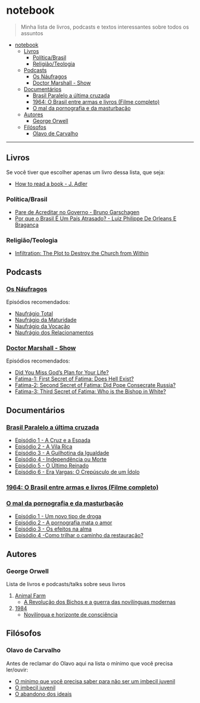 # notebook

> Minha lista de livros, podcasts e textos interessantes sobre todos os assuntos

- [notebook](#notebook)
  - [Livros](#livros)
    - [Política/Brasil](#pol%c3%adticabrasil)
    - [Religião/Teologia](#religi%c3%a3oteologia)
  - [Podcasts](#podcasts)
    - [Os Náufragos](#os-n%c3%a1ufragos)
    - [Doctor Marshall - Show](#doctor-marshall---show)
  - [Documentários](#document%c3%a1rios)
    - [Brasil Paralelo a última cruzada](#brasil-paralelo-a-%c3%baltima-cruzada)
    - [1964: O Brasil entre armas e livros (Filme completo)](#1964-o-brasil-entre-armas-e-livros-filme-completo)
    - [O mal da pornografia e da masturbação](#o-mal-da-pornografia-e-da-masturba%c3%a7%c3%a3o)
  - [Autores](#autores)
    - [George Orwell](#george-orwell)
  - [Filósofos](#fil%c3%b3sofos)
    - [Olavo de Carvalho](#olavo-de-carvalho)

- - -

## Livros

Se você tiver que escolher apenas um livro dessa lista, que seja:

- [How to read a book - J. Adler](https://www.amazon.co.uk/How-Read-Book-Intelligent-Touchstone/dp/0671212095/ref=sr_1_1?ie=UTF8&qid=1551784658&sr=8-1&keywords=how+to+read+a+book)

### Política/Brasil

- [Pare de Acreditar no Governo - Bruno Garschagen](https://www.amazon.com.br/Pare-Acreditar-Governo-Brasileiros-Pol%C3%ADticos/dp/8501103624)
- [Por que o Brasil É Um País Atrasado? - Luiz Philippe De Orleans E Bragança](https://www.amazon.com.br/Por-que-Brasil-Pa%C3%ADs-Atrasado/dp/8581638643)

### Religião/Teologia

- [Infiltration: The Plot to Destroy the Church from Within](https://www.amazon.co.uk/Infiltration-Plot-Destroy-Church-Within/dp/1622828461/ref=sr_1_1?crid=1DB5RKLXJM5F9&keywords=taylor+marshall&qid=1568369707&sprefix=Taylor+Marsh%2Caps%2C159&sr=8-1)

## Podcasts

### [Os Náufragos](https://soundcloud.com/osnaufragospodcast/)

Episódios recomendados:

- [Naufrágio Total](https://soundcloud.com/osnaufragospodcast/podcast-especial-61-naufragio-total)
- [Naufrágio da Maturidade](https://soundcloud.com/osnaufragospodcast/podcast-especial-62-naufragio-da-maturidade)
- [Naufrágio da Vocação](https://soundcloud.com/osnaufragospodcast/podcast-especial-63-naufragio-da-vocacao)
- [Naufrágio dos Relacionamentos](https://soundcloud.com/osnaufragospodcast/podcast-especial-64-naufragio-dos-relacionamentos)

### [Doctor Marshall - Show](https://taylormarshall.com/)

Episódios recomendados:

- [Did You Miss God’s Plan for Your Life?](https://taylormarshall.com/2014/01/did-you-miss-gods-plan-for-your-life-podcast-21.html)
- [Fatima-1: First Secret of Fatima: Does Hell Exist?](https://taylormarshall.com/2018/10/7868.html)
- [Fatima-2: Second Secret of Fatima: Did Pope Consecrate Russia?](https://taylormarshall.com/2018/11/174-second-secret-fatima-pope-consecrate-russia-fatima-2-podcast.html)
- [Fatima-3: Third Secret of Fatima: Who is the Bishop in White?](https://taylormarshall.com/2018/11/175-third-secret-fatima-bishop-white-podcast.html)

## Documentários

### [Brasil Paralelo a última cruzada](https://brasilparalelo.com.br/ultima-cruzada)

- [Episódio 1 - A Cruz e a Espada](https://youtu.be/_4vxDb_j7yM)
- [Episódio 2 - A Vila Rica](https://youtu.be/Z_rI_U_4YXY)
- [Episódio 3 - A Guilhotina da Igualdade](https://youtu.be/p7h7nJsVHC8)
- [Episódio 4 - Independência ou Morte](https://youtu.be/qFVNKSCRXp0)
- [Episódio 5 - O Último Reinado](https://youtu.be/A-qwhO9MkO0)
- [Episódio 6 - Era Vargas: O Crepúsculo de um Ídolo](https://youtu.be/Lkm2g29JnTY)

### [1964: O Brasil entre armas e livros (Filme completo)](https://brasilparalelo.com.br/regime-militar/)

### [O mal da pornografia e da masturbação](https://padrepauloricardo.org/cursos/o-mal-da-pornografia-e-da-masturbacao)

- [Episódio 1 - Um novo tipo de droga](https://padrepauloricardo.org/aulas/um-novo-tipo-de-droga)
- [Episódio 2 - A pornografia mata o amor](https://padrepauloricardo.org/aulas/a-pornografia-mata-o-amor)
- [Episódio 3 - Os efeitos na alma](https://padrepauloricardo.org/aulas/os-efeitos-na-alma)
- [Episódio 4 -Como trilhar o caminho da restauração?](https://padrepauloricardo.org/aulas/restauracao)

## Autores

### George Orwell

Lista de livros e podcasts/talks sobre seus livros

1. [Animal Farm](https://en.wikipedia.org/wiki/Animal_Farm)
   * [A Revolução dos Bichos e a guerra das novilínguas modernas](https://soundcloud.com/osnaufragospodcast/podcast-45-a-revolucao-dos-bichos-e-a-guerra-das-novilinguas-modernas)
1. [1984](https://en.wikipedia.org/wiki/Nineteen_Eighty-Four)
   * [Novilíngua e horizonte de consciência](https://youtu.be/VWyDUbFEJF8)

## Filósofos

### Olavo de Carvalho

Antes de reclamar do Olavo aqui na lista o mínimo que você precisa ler/ouvir:

- [O mínimo que você precisa saber para não ser um imbecil juvenil](https://soundcloud.com/osnaufragospodcast/podcast-55-o-minimo-que-voce-precisa-saber-para-nao-ser-um-imbecil-juvenil)
- [O imbecil juvenil](http://www.olavodecarvalho.org/textos/juvenil.htm)
- [O abandono dos ideais](http://www.olavodecarvalho.org/apostilas/ideais.htm)
